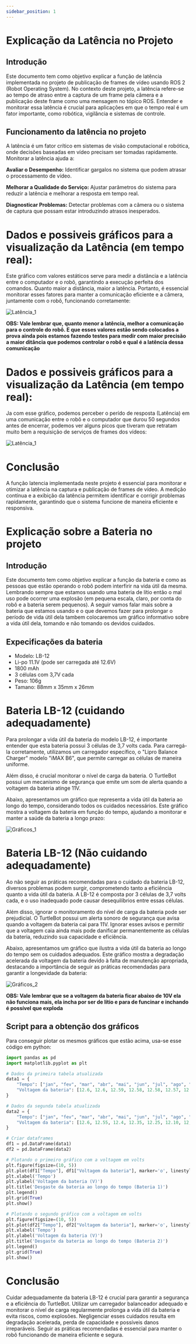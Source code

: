 ```yaml
---
sidebar_position: 1
---
```


# Explicação da Latência no Projeto

## Introdução

Este documento tem como objetivo explicar a função de latência implementada no projeto de publicação de frames de vídeo usando ROS 2 (Robot Operating System). No contexto deste projeto, a latência refere-se ao tempo de atraso entre a captura de um frame pela câmera e a publicação deste frame como uma mensagem no tópico ROS. Entender e monitorar essa latência é crucial para aplicações em que o tempo real é um fator importante, como robótica, vigilância e sistemas de controle.

## Funcionamento da latência no projeto

A latência é um fator crítico em sistemas de visão computacional e robótica, onde decisões baseadas em vídeo precisam ser tomadas rapidamente. Monitorar a latência ajuda a:

**Avaliar o Desempenho:** Identificar gargalos no sistema que podem atrasar o processamento de vídeo.

**Melhorar a Qualidade do Serviço:** Ajustar parâmetros do sistema para reduzir a latência e melhorar a resposta em tempo real.

**Diagnosticar Problemas:** Detectar problemas com a câmera ou o sistema de captura que possam estar introduzindo atrasos inesperados.

# Dados e possiveis gráficos para a visualização da Latência (em tempo real):
Este gráfico com valores estáticos serve para medir a distância e a latência entre o computador e o robô, garantindo a execução perfeita dos comandos. Quanto maior a distância, maior a latência. Portanto, é essencial monitorar esses fatores para manter a comunicação eficiente e a câmera, juntamente com o robô, funcionando corretamente:

![Latência_1](../../static/img/sprint_3/latencia_metros.png "Latência(ms) X Distância(m)")

**OBS: Vale lembrar que, quanto menor a latência, melhor a comunicação para o controle do robô. E que esses valores estão sendo colocados a prova ainda pois estamos fazendo testes para medir com maior precisão a maior ditância que podemos controlar o robô e qual é a latência dessa comunicação**

# Dados e possiveis gráficos para a visualização da Latência (em tempo real):
Ja com esse gráfico, podemos perceber o perído de resposta (Latência) em uma comunicação entre o robô e o computador que durou 50 segundos antes de encerrar, podemos ver alguns picos que tiveram que retratam muito bem a requisição de serviços de frames dos vídeos:

![Latência_1](../../static/img/sprint_3/latencia_comunicacao.png "Latência em tempo real")

# Conclusão
A função latencia implementada neste projeto é essencial para monitorar e otimizar a latência na captura e publicação de frames de vídeo. A medição contínua e a exibição da latência permitem identificar e corrigir problemas rapidamente, garantindo que o sistema funcione de maneira eficiente e responsiva.

# Explicação sobre a Bateria no projeto

## Introdução
Este documento tem como objetivo explicar a função da bateria e como as pessoas que estão operando o robô podem interfirir na vida útil da mesma. Lembrando sempre que estamos usando uma bateria de lítio então o mal uso pode ocorrer uma explosão (em pequena escala, claro, por conta do robô e a bateria serem pequenos). A seguir vamos falar mais sobre a bateria que estamos usando e o que devemos fazer para prolongar o período de vida útil dela tambem colocaremos um gráfico informativo sobre a vida útil dela, tomando e não tomando os devidos cuidados.

## Expecificações da bateria
- Modelo: LB-12
- Li-po 11.1V (pode ser carregada até 12.6V)
- 1800 mAh
- 3 células com 3,7V cada
- Peso: 106g
- Tamano: 88mm x 35mm x 26mm

# Bateria LB-12 (cuidando adequadamente)
Para prolongar a vida útil da bateria do modelo LB-12, é importante entender que esta bateria possui 3 células de 3,7 volts cada. Para carregá-la corretamente, utilizamos um carregador específico, o "Lipro Balance Charger" modelo "iMAX B6", que permite carregar as células de maneira uniforme.

Além disso, é crucial monitorar o nível de carga da bateria. O TurtleBot possui um mecanismo de segurança que emite um som de alerta quando a voltagem da bateria atinge 11V.

Abaixo, apresentamos um gráfico que representa a vida útil da bateria ao longo do tempo, considerando todos os cuidados necessários. Este gráfico mostra a voltagem da bateria em função do tempo, ajudando a monitorar e manter a saúde da bateria a longo prazo:

![Gráficos_1](../../static/img/sprint_3/bateria_boa.png "Bateria cuidada de forma adequada")

# Bateria LB-12 (Não cuidando adequadamente)
Ao não seguir as práticas recomendadas para o cuidado da bateria LB-12, diversos problemas podem surgir, comprometendo tanto a eficiência quanto a vida útil da bateria. A LB-12 é composta por 3 células de 3,7 volts cada, e o uso inadequado pode causar desequilíbrios entre essas células.

Além disso, ignorar o monitoramento do nível de carga da bateria pode ser prejudicial. O TurtleBot possui um alerta sonoro de segurança que avisa quando a voltagem da bateria cai para 11V. Ignorar esses avisos e permitir que a voltagem caia ainda mais pode danificar permanentemente as células da bateria, reduzindo sua capacidade e eficiência.

Abaixo, apresentamos um gráfico que ilustra a vida útil da bateria ao longo do tempo sem os cuidados adequados. Este gráfico mostra a degradação acelerada da voltagem da bateria devido à falta de manutenção apropriada, destacando a importância de seguir as práticas recomendadas para garantir a longevidade da bateria:

![Gráficos_2](../../static/img/sprint_3/bateria_ruim.png "Bateria cuidada de forma inadequada")

**OBS: Vale lembrar que se a voltagem da bateria ficar abaixo de 10V ela não funciona mais, ela incha por ser de lítio e para de funcinar e inchando é possível que exploda**

## Script para a obtenção dos gráficos
Para conseguir plotar os mesmos gráficos que estão acima, usa-se esse código em python:
```python
import pandas as pd
import matplotlib.pyplot as plt

# Dados da primeira tabela atualizada
data1 = {
    "Tempo": ["jan", "fev", "mar", "abr", "mai", "jun", "jul", "ago", "set", "out", "nov", "dez"],
    "Voltagem da bateria": [12.6, 12.6, 12.59, 12.58, 12.58, 12.57, 12.56, 12.55, 12.54, 12.54, 12.53, 12.51]
}

# Dados da segunda tabela atualizada
data2 = {
    "Tempo": ["jan", "fev", "mar", "abr", "mai", "jun", "jul", "ago", "set", "out", "nov", "dez"],
    "Voltagem da bateria": [12.6, 12.55, 12.4, 12.35, 12.25, 12.10, 12, 11.95, 11.85, 11.75, 11.6, 11.5]
}

# Criar dataframes
df1 = pd.DataFrame(data1)
df2 = pd.DataFrame(data2)

# Plotando o primeiro gráfico com a voltagem em volts
plt.figure(figsize=(10, 5))
plt.plot(df1["Tempo"], df1["Voltagem da bateria"], marker='o', linestyle='-', color='b', label='Bateria 1')
plt.xlabel('Tempo')
plt.ylabel('Voltagem da bateria (V)')
plt.title('Desgaste da bateria ao longo do tempo (Bateria 1)')
plt.legend()
plt.grid(True)
plt.show()

# Plotando o segundo gráfico com a voltagem em volts
plt.figure(figsize=(10, 5))
plt.plot(df2["Tempo"], df2["Voltagem da bateria"], marker='o', linestyle='-', color='r', label='Bateria 2')
plt.xlabel('Tempo')
plt.ylabel('Voltagem da bateria (V)')
plt.title('Desgaste da bateria ao longo do tempo (Bateria 2)')
plt.legend()
plt.grid(True)
plt.show()
```

# Conclusão
Cuidar adequadamente da bateria LB-12 é crucial para garantir a segurança e a eficiência do TurtleBot. Utilizar um carregador balanceador adequado e monitorar o nível de carga regularmente prolonga a vida útil da bateria e evita riscos, como explosões. Negligenciar esses cuidados resulta em degradação acelerada, perda de capacidade e possíveis danos irreparáveis. Seguir as práticas recomendadas é essencial para manter o robô funcionando de maneira eficiente e segura.
